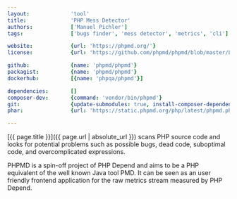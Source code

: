 ```yaml
---
layout:             'tool'
title:              'PHP Mess Detector'
authors:            ['Manuel Pichler']   
tags:               ['bugs finder', 'mess detector', 'metrics', 'cli'] 

website:            {url: 'https://phpmd.org/'}
license:            {url: 'https://github.com/phpmd/phpmd/blob/master/LICENSE', label: 'BSD 3-clause "New" or "Revised" License'}

github:             {name: 'phpmd/phpmd'}
packagist:          {name: 'phpmd/phpmd'}               
dockerhub:          [{name: 'phpqa/phpmd'}]     

dependencies:       []
composer-dev:       {command: 'vendor/bin/phpmd'}
git:                {update-submodules: true, install-composer-dependencies: true, command: 'src/bin/phpmd'}
phar:               {url: 'https://static.phpmd.org/php/latest/phpmd.phar'}

---
```


[{{ page.title }}]({{ page.url | absolute_url }}) scans PHP source code and looks for potential problems such as possible bugs,
dead code, suboptimal code, and overcomplicated expressions.
 
<!--more--> 
 
PHPMD is a spin-off project of PHP Depend and aims to be a PHP equivalent of the well known Java tool PMD.
It can be seen as an user friendly frontend application for the raw metrics stream measured by PHP Depend.
